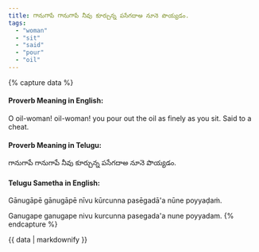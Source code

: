 ```yaml
---
title: గానుగాపే గానుగాపే నీవు కూర్చున్న పసేగదాఅ నూనె పొయ్యడం.
tags:
  - "woman"
  - "sit"
  - "said"
  - "pour"
  - "oil"
---
```


{% capture data %}
#### Proverb Meaning in English:
O oil-woman! oil-woman! you pour out the oil as finely as you sit.
Said to a cheat.

#### Proverb Meaning in Telugu:
గానుగాపే గానుగాపే నీవు కూర్చున్న పసేగదాఅ నూనె పొయ్యడం.

#### Telugu Sametha in English:
Gānugāpē gānugāpē nīvu kūrcunna pasēgadā'a nūne poyyaḍaṁ.

Ganugape ganugape nivu kurcunna pasegada'a nune poyyadam.
{% endcapture %}

{{ data | markdownify }}

